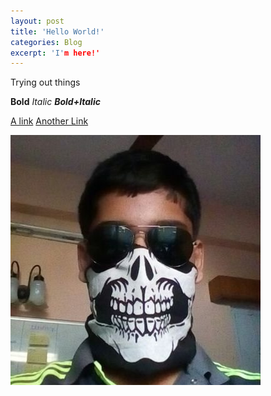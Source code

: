 ```yaml
---
layout: post
title: 'Hello World!'
categories: Blog
excerpt: 'I'm here!'
---
```

Trying out things


**Bold**
*Italic*
***Bold+Italic***


[A link](https://google.co.in)
[Another Link](http://msfjarvis.me)



![An Image](https://raw.githubusercontent.com/CaptainNemo2355/strata-jekyll/master/images/avatar.jpg)
